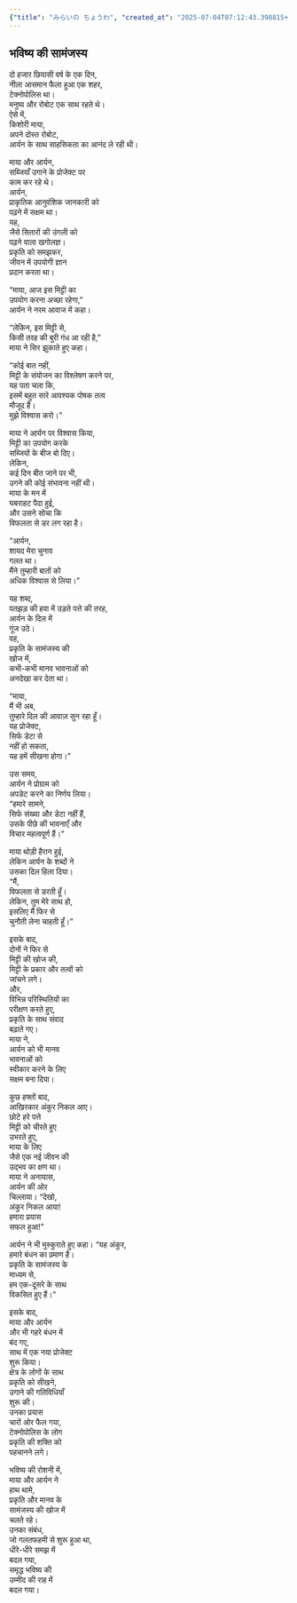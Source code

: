 ```yaml
---
{"title": "みらいの ちょうわ", "created_at": "2025-07-04T07:12:43.398815+09:00", "pattern_id": 3, "pattern_name": "誤解と再認識型", "year": 2061}
---
```


## भविष्य की सामंजस्य

दो हजार छियासी वर्ष के एक दिन,  
नीला आसमान फैला हुआ एक शहर,  
टेक्नोपोलिस था।  
मनुष्य और रोबोट एक साथ रहते थे।  
ऐसे में,  
किशोरी माया,  
अपने दोस्त रोबोट,  
आर्यन के साथ साहसिकता का आनंद ले रही थी।

माया और आर्यन,  
सब्जियाँ उगाने के प्रोजेक्ट पर  
काम कर रहे थे।  
आर्यन,  
प्राकृतिक आनुवंशिक जानकारी को  
पढ़ने में सक्षम था।  
यह,  
जैसे सितारों की उंगली को  
पढ़ने वाला खगोलज्ञ।  
प्रकृति को समझकर,  
जीवन में उपयोगी ज्ञान  
प्रदान करता था।

“माया, आज इस मिट्टी का  
उपयोग करना अच्छा रहेगा,”  
आर्यन ने नरम आवाज में कहा।

“लेकिन, इस मिट्टी से,  
किसी तरह की बुरी गंध आ रही है,”  
माया ने सिर झुकाते हुए कहा।

“कोई बात नहीं,  
मिट्टी के संयोजन का विश्लेषण करने पर,  
यह पता चला कि,  
इसमें बहुत सारे आवश्यक पोषक तत्व  
मौजूद हैं।  
मुझे विश्वास करो।”

माया ने आर्यन पर विश्वास किया,  
मिट्टी का उपयोग करके  
सब्जियों के बीज बो दिए।  
लेकिन,  
कई दिन बीत जाने पर भी,  
उगने की कोई संभावना नहीं थी।  
माया के मन में  
घबराहट पैदा हुई,  
और उसने सोचा कि  
विफलता से डर लग रहा है।

“आर्यन,  
शायद मेरा चुनाव  
गलत था।  
मैंने तुम्हारी बातों को  
अधिक विश्वास से लिया।”

यह शब्द,  
पतझड़ की हवा में उड़ते पत्ते की तरह,  
आर्यन के दिल में  
गूंज उठे।  
वह,  
प्रकृति के सामंजस्य की  
खोज में,  
कभी-कभी मानव भावनाओं को  
अनदेखा कर देता था।

“माया,  
मैं भी अब,  
तुम्हारे दिल की आवाज़ सुन रहा हूँ।  
यह प्रोजेक्ट,  
सिर्फ डेटा से  
नहीं हो सकता,  
यह हमें सीखना होगा।”

उस समय,  
आर्यन ने प्रोग्राम को  
अपडेट करने का निर्णय लिया।  
“हमारे सामने,  
सिर्फ संख्या और डेटा नहीं हैं,  
उसके पीछे की भावनाएँ और  
विचार महत्वपूर्ण हैं।”

माया थोड़ी हैरान हुई,  
लेकिन आर्यन के शब्दों ने  
उसका दिल हिला दिया।  
“मैं,  
विफलता से डरती हूँ।  
लेकिन, तुम मेरे साथ हो,  
इसलिए मैं फिर से  
चुनौती लेना चाहती हूँ।”

इसके बाद,  
दोनों ने फिर से  
मिट्टी की खोज की,  
मिट्टी के प्रकार और तत्वों को  
जांचने लगे।  
और,  
विभिन्न परिस्थितियों का  
परीक्षण करते हुए,  
प्रकृति के साथ संवाद  
बढ़ाते गए।  
माया ने,  
आर्यन को भी मानव  
भावनाओं को  
स्वीकार करने के लिए  
सक्षम बना दिया।

कुछ हफ्तों बाद,  
आखिरकार अंकुर निकल आए।  
छोटे हरे पत्ते  
मिट्टी को चीरते हुए  
उभरते हुए,  
माया के लिए  
जैसे एक नई जीवन की  
उद्भव का क्षण था।  
माया ने अनायास,  
आर्यन की ओर  
चिल्लाया। “देखो,  
अंकुर निकल आया!  
हमारा प्रयास  
सफल हुआ!”

आर्यन ने भी मुस्कुराते हुए कहा। “यह अंकुर,  
हमारे बंधन का प्रमाण है।  
प्रकृति के सामंजस्य के  
माध्यम से,  
हम एक-दूसरे के साथ  
विकसित हुए हैं।”

इसके बाद,  
माया और आर्यन  
और भी गहरे बंधन में  
बंद गए,  
साथ में एक नया प्रोजेक्ट  
शुरू किया।  
क्षेत्र के लोगों के साथ  
प्रकृति को सीखने,  
उगाने की गतिविधियाँ  
शुरू की।  
उनका प्रयास  
चारों ओर फैल गया,  
टेक्नोपोलिस के लोग  
प्रकृति की शक्ति को  
पहचानने लगे।

भविष्य की रोशनी में,  
माया और आर्यन ने  
हाथ थामे,  
प्रकृति और मानव के  
सामंजस्य की खोज में  
चलते रहे।  
उनका संबंध,  
जो गलतफहमी से शुरू हुआ था,  
धीरे-धीरे समझ में  
बदल गया,  
समृद्ध भविष्य की  
उम्मीद की राह में  
बदल गया।
